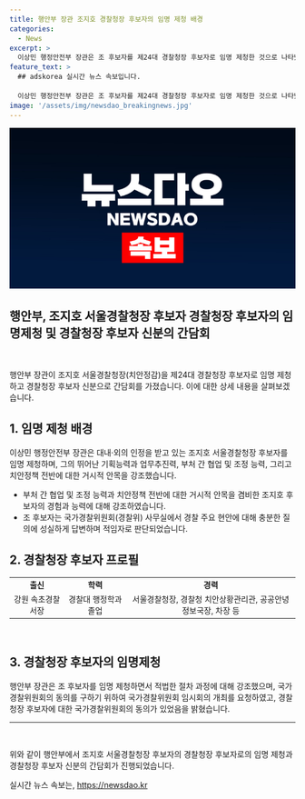```yaml
---
title: 행안부 장관 조지호 경찰청장 후보자의 임명 제청 배경
categories:
  - News
excerpt: >
  이상민 행정안전부 장관은 조 후보자를 제24대 경찰청장 후보자로 임명 제청한 것으로 나타났다. 장관은 조 후보자의 경험과 업무추진력, 조직관리 능력을 언급하며 대내·외의 인정을 받고 있다고 강조했다. 조 후보자는 경찰대 행정학과를 졸업하고 일선 현장 지휘관을 거쳐 서울경찰청장으로 재직했으며, 경찰정책에 대한 거시적 안목과 경험이 있다고 소개됐다. 경찰청장 후보자로써의 역량이 인정받아 국민의 생명·신체와 재산을 보호하고 공공의 안녕과 질서를 유지하는 임무를 충실하게 수행할 것으로 전망된다.
feature_text: >
  ## adskorea 실시간 뉴스 속보입니다.

  이상민 행정안전부 장관은 조 후보자를 제24대 경찰청장 후보자로 임명 제청한 것으로 나타났다. 장관은 조 후보자의 경험과 업무추진력, 조직관리 능력을 언급하며 대내·외의 인정을 받고 있다고 강조했다. 조 후보자는 경찰대 행정학과를 졸업하고 일선 현장 지휘관을 거쳐 서울경찰청장으로 재직했으며, 경찰정책에 대한 거시적 안목과 경험이 있다고 소개됐다. 경찰청장 후보자로써의 역량이 인정받아 국민의 생명·신체와 재산을 보호하고 공공의 안녕과 질서를 유지하는 임무를 충실하게 수행할 것으로 전망된다.
image: '/assets/img/newsdao_breakingnews.jpg'
---
```


<p><img src="/assets/img/newsdao_breakingnews.jpg" alt="adskorea 속보" /></p>

<h2 data-ke-size="size26">행안부, 조지호 서울경찰청장 후보자 경찰청장 후보자의 임명제청 및 경찰청장 후보자 신분의 간담회</h2>

<p data-ke-size="size16">&nbsp;</p>

<p data-ke-size="size16">행안부 장관이 조지호 서울경찰청장(치안정감)을 제24대 경찰청장 후보자로 임명 제청하고 경찰청장 후보자 신분으로 간담회를 가졌습니다. 이에 대한 상세 내용을 살펴보겠습니다.</p>

<h2 data-ke-size="size26">1. 임명 제청 배경</h2>

<p data-ke-size="size16">이상민 행정안전부 장관은 대내·외의 인정을 받고 있는 조지호 서울경찰청장 후보자를 임명 제청하며, 그의 뛰어난 기획능력과 업무추진력, 부처 간 협업 및 조정 능력, 그리고 치안정책 전반에 대한 거시적 안목을 강조했습니다.</p>

<ul>
<li>부처 간 협업 및 조정 능력과 치안정책 전반에 대한 거시적 안목을 겸비한 조지호 후보자의 경험과 능력에 대해 강조하였습니다.</li>
<li>조 후보자는 국가경찰위원회(경찰위) 사무실에서 경찰 주요 현안에 대해 충분한 질의에 성실하게 답변하며 적임자로 판단되었습니다.</li>
</ul>

<h2 data-ke-size="size26">2. 경찰청장 후보자 프로필</h2>

<table>
<tbody>
<tr>
<td style="text-align: center; height: 17px;"><b>출신</b></td>
<td style="text-align: center; height: 17px;"><b>학력</b></td>
<td style="text-align: center; height: 17px;"><b>경력</b></td>
</tr>
<tr>
<td style="text-align: center; height: 17px;">강원 속초경찰서장<br></td>
<td style="text-align: center; height: 17px;">경찰대 행정학과 졸업<br></td>
<td style="text-align: center; height: 17px;">서울경찰청장, 경찰청 치안상황관리관, 공공안녕정보국장, 차장 등</td>
</tr>
</tbody>
</table>

<p data-ke-size="size16">&nbsp;</p>

<h2 data-ke-size="size26">3. 경찰청장 후보자의 임명제청</h2>

<p data-ke-size="size16">행안부 장관은 조 후보자를 임명 제청하면서 적법한 절차 과정에 대해 강조했으며, 국가경찰위원회의 동의를 구하기 위하여 국가경찰위원회 임시회의 개최를 요청하였고, 경찰청장 후보자에 대한 국가경찰위원회의 동의가 있었음을 밝혔습니다.</p>

<hr>

<p data-ke-size="size16">&nbsp;</p>

<p data-ke-size="size16">위와 같이 행안부에서 조지호 서울경찰청장 후보자의 경찰청장 후보자로의 임명 제청과 경찰청장 후보자 신분의 간담회가 진행되었습니다. </p>
실시간 뉴스 속보는, <a href="https://newsdao.kr" rel="dofollow">https://newsdao.kr</a>


